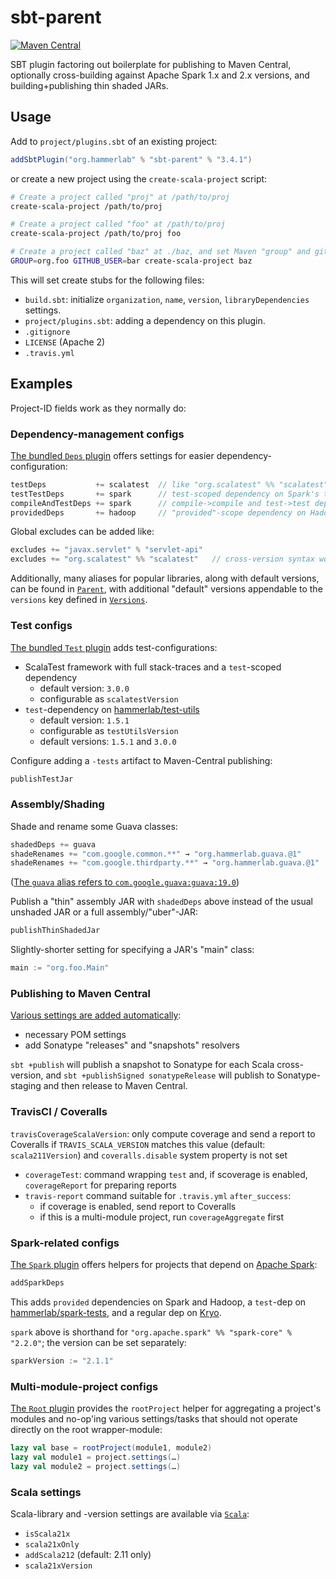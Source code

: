 # sbt-parent

[![Maven Central](https://img.shields.io/maven-central/v/org.hammerlab/sbt-parent.svg)](http://search.maven.org/#search%7Cga%7C1%7Csbt-parent)

SBT plugin factoring out boilerplate for publishing to Maven Central, optionally cross-building against Apache Spark 1.x and 2.x versions, and building+publishing thin shaded JARs.

## Usage

Add to `project/plugins.sbt` of an existing project:

```scala
addSbtPlugin("org.hammerlab" % "sbt-parent" % "3.4.1")
```

or create a new project using the `create-scala-project` script:

```bash
# Create a project called "proj" at /path/to/proj 
create-scala-project /path/to/proj      

# Create a project called "foo" at /path/to/proj
create-scala-project /path/to/proj foo  

# Create a project called "baz" at ./baz, and set Maven "group" and github-user to "org.foo" and "bar", resp.
GROUP=org.foo GITHUB_USER=bar create-scala-project baz
```

This will set create stubs for the following files:

- `build.sbt`: initialize `organization`, `name`, `version`, `libraryDependencies` settings.
- `project/plugins.sbt`: adding a dependency on this plugin.
- `.gitignore`
- `LICENSE` (Apache 2)
- `.travis.yml`

## Examples

Project-ID fields work as they normally do:

### Dependency-management configs

[The bundled `Deps` plugin](src/main/scala/org/hammerlab/sbt/plugin/Deps.scala) offers settings for easier dependency-configuration:

```scala
testDeps           += scalatest  // like "org.scalatest" %% "scalatest" % "3.0.0"; change version via scalatestVersion
testTestDeps       += spark      // test-scoped dependency on Spark's test JAR
compileAndTestDeps += spark      // compile->compile and test->test dependencies on Spark
providedDeps       += hadoop     // "provided"-scope dependency on Hadoop
```

Global excludes can be added like:

```scala
excludes += "javax.servlet" % "servlet-api"
excludes += "org.scalatest" %% "scalatest"   // cross-version syntax works!
```

Additionally, many aliases for popular libraries, along with default versions, can be found in [`Parent`](src/main/scala/org/hammerlab/sbt/plugin/Parent.scala), with additional "default" versions appendable to the `versions` key defined in [`Versions`](src/main/scala/org/hammerlab/sbt/plugin/Versions.scala).

### Test configs

[The bundled `Test` plugin](src/main/scala/org/hammerlab/sbt/plugin/Test.scala) adds test-configurations:

- ScalaTest framework with full stack-traces and a `test`-scoped dependency
	- default version: `3.0.0`
	- configurable as `scalatestVersion`
- `test`-dependency on [hammerlab/test-utils]()
	- default version: `1.5.1`
	- configurable as `testUtilsVersion`
  - default versions: `1.5.1` and `3.0.0`

Configure adding a `-tests` artifact to Maven-Central publishing:

```scala
publishTestJar
```

### Assembly/Shading

Shade and rename some Guava classes:

```scala
shadedDeps += guava
shadeRenames += "com.google.common.**" → "org.hammerlab.guava.@1"
shadeRenames += "com.google.thirdparty.**" → "org.hammerlab.guava.@1"
```

([The `guava` alias refers to `com.google.guava:guava:19.0`](src/main/scala/org/hammerlab/sbt/plugin/Parent.scala))

Publish a "thin" assembly JAR with `shadedDeps` above instead of the usual unshaded JAR or a full assembly/"uber"-JAR:

```scala
publishThinShadedJar
``` 

Slightly-shorter setting for specifying a JAR's "main" class:

```scala
main := "org.foo.Main"
```

### Publishing to Maven Central

[Various settings are added automatically](src/main/scala/org/hammerlab/sbt/plugin/Maven.scala):

- necessary POM settings
- add Sonatype "releases" and "snapshots" resolvers

`sbt +publish` will publish a snapshot to Sonatype for each Scala cross-version, and `sbt +publishSigned sonatypeRelease` will publish to Sonatype-staging and then release to Maven Central. 

### TravisCI / Coveralls

`travisCoverageScalaVersion`: only compute coverage and send a report to Coveralls if `TRAVIS_SCALA_VERSION` matches this value (default: `scala211Version`) and `coveralls.disable` system property is not set
- `coverageTest`: command wrapping `test` and, if scoverage is enabled, `coverageReport` for preparing reports
- `travis-report` command suitable for `.travis.yml` `after_success`:
	- if coverage is enabled, send report to Coveralls
	- if this is a multi-module project, run `coverageAggregate` first 

### Spark-related configs
[The `Spark` plugin](src/main/scala/org/hammerlab/sbt/plugin/Spark.scala) offers helpers for projects that depend on [Apache Spark](http://spark.apache.org/):

```scala
addSparkDeps
```

This adds `provided` dependencies on Spark and Hadoop, a `test`-dep on [hammerlab/spark-tests](https://github.com/hammerlab/spark-tests), and a regular dep on [Kryo]().

`spark` above is shorthand for `"org.apache.spark" %% "spark-core" % "2.2.0"`; the version can be set separately:

```scala
sparkVersion := "2.1.1"
```

### Multi-module-project configs

[The `Root` plugin](src/main/scala/org/hammerlab/sbt/plugin/Root.scala) provides the `rootProject` helper for aggregating a project's modules and no-op'ing various settings/tasks that should not operate directly on the root wrapper-module:

```scala
lazy val base = rootProject(module1, module2)
lazy val module1 = project.settings(…)
lazy val module2 = project.settings(…)
```


### Scala settings

Scala-library and -version settings are available via [`Scala`](src/main/scala/org/hammerlab/sbt/plugin/Scala.scala):

- `isScala21x`
- `scala21xOnly`
- `addScala212` (default: 2.11 only)
- `scala21xVersion`
